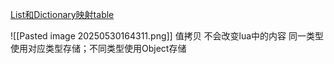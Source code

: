 [List和Dictionary映射table](file:///D:/Obsidian%20Unity/Unity/%E7%83%AD%E6%9B%B4%E6%96%B0%E6%96%B9%E6%A1%88/Assets/Scripts/CSCallLua/Lesson6_CallListDic.cs)

![[Pasted image 20250530164311.png]]
值拷贝 不会改变lua中的内容
同一类型使用对应类型存储；不同类型使用Object存储